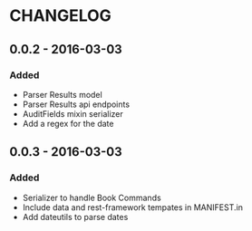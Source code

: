 CHANGELOG
==========
## 0.0.2 - 2016-03-03
### Added
- Parser Results model
- Parser Results api endpoints
- AuditFields mixin serializer
- Add a regex for the date

## 0.0.3 - 2016-03-03
### Added
- Serializer to handle Book Commands
- Include data and rest-framework tempates in MANIFEST.in
- Add dateutils to parse dates
